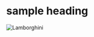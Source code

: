 # sample heading 
![Lamborghini](https://stimg.cardekho.com/images/carexteriorimages/930x620/Lamborghini/Huracan-EVO/10643/1690010999692/front-left-side-47.jpg)
